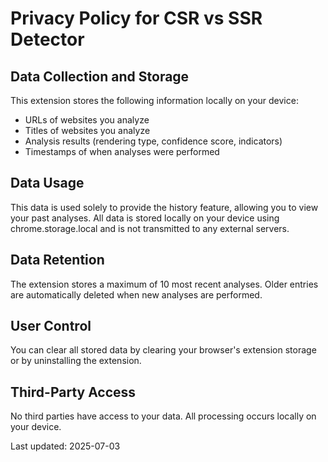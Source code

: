 # Privacy Policy for CSR vs SSR Detector

## Data Collection and Storage
This extension stores the following information locally on your device:
- URLs of websites you analyze
- Titles of websites you analyze
- Analysis results (rendering type, confidence score, indicators)
- Timestamps of when analyses were performed

## Data Usage
This data is used solely to provide the history feature, allowing you to view your past analyses. All data is stored locally on your device using chrome.storage.local and is not transmitted to any external servers.

## Data Retention
The extension stores a maximum of 10 most recent analyses. Older entries are automatically deleted when new analyses are performed.

## User Control
You can clear all stored data by clearing your browser's extension storage or by uninstalling the extension.

## Third-Party Access
No third parties have access to your data. All processing occurs locally on your device.

Last updated: 2025-07-03
